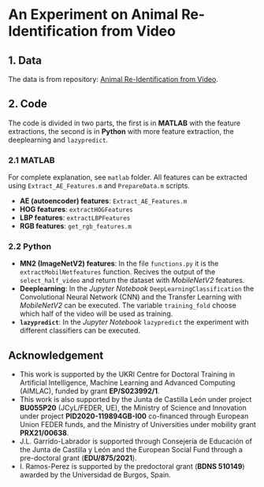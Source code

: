 An Experiment on Animal Re-Identification from Video
===


## 1. Data

The data is from repository: [Animal Re-Identification from Video](https://doi.org/10.5281/zenodo.7322820).

## 2. Code
The code is divided in two parts, the first is in **MATLAB** with the feature extractions, the second is in **Python** with more feature extraction, the deeplearning and `lazypredict`.

### 2.1 MATLAB

For complete explanation, see `matlab` folder. All features can be extracted using `Extract_AE_Features.m` and `PrepareData.m` scripts.

* **AE (autoencoder) features**: `Extract_AE_Features.m`
* **HOG features**: `extractHOGFeatures`
* **LBP features**: `extractLBPFeatures`
* **RGB features**: `get_rgb_features.m`

### 2.2 Python

* **MN2 (ImageNetV2) features**: In the file `functions.py` it is the `extractMobilNetfeatures` function. Recives the output of the `select_half_video` and return the dataset with *MobileNetV2* features.
* **Deeplearning**: In the *Jupyter Notebook* `DeepLearningClassification` the Convolutional Neural Network (CNN) and the Transfer Learning with *MobileNetV2* can be executed. The variable `training_fold` choose which half of the video will be used as training. 
* **`lazypredict`**: In the *Jupyter Notebook* `lazypredict` the experiment with different classifiers can be executed. 


## Acknowledgement
* This work is supported by the UKRI Centre for Doctoral Training in Artificial Intelligence, Machine Learning and Advanced Computing (AIMLAC), funded by grant **EP/S023992/1**. 
* This work is also supported by the Junta de Castilla León under project **BU055P20** (JCyL/FEDER, UE), the Ministry of Science and Innovation under project **PID2020-119894GB-I00** co-financed through European Union FEDER funds, and the Ministry of Universities under mobility grant **PRX21/00638**.
* J.L. Garrido-Labrador is supported through Consejería de Educación of the Junta de Castilla y León and the European Social Fund through a pre-doctoral grant (**EDU/875/2021**). 
* I. Ramos-Perez is supported by the predoctoral grant (**BDNS 510149**) awarded by the Universidad de Burgos, Spain.

